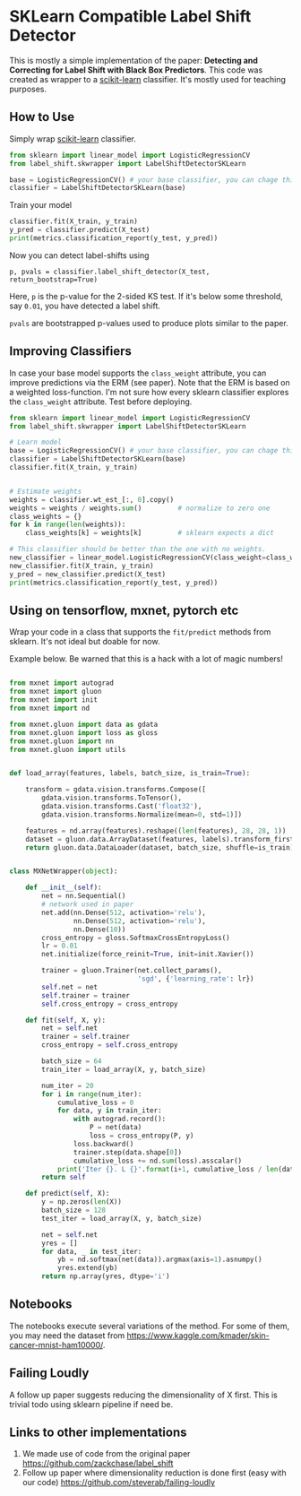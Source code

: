 # SKLearn Compatible Label Shift Detector

This is mostly a simple implementation of the paper:
**Detecting and Correcting for Label Shift with Black Box Predictors**.
This code was created as wrapper to a [scikit-learn](http://scikit-learn.org)
classifier. It's mostly used for teaching purposes.

## How to Use

Simply wrap [scikit-learn](http://scikit-learn.org) classifier.

```python
from sklearn import linear_model import LogisticRegressionCV
from label_shift.skwrapper import LabelShiftDetectorSKLearn

base = LogisticRegressionCV() # your base classifier, you can chage this.
classifier = LabelShiftDetectorSKLearn(base)
```

Train your model

```python
classifier.fit(X_train, y_train)
y_pred = classifier.predict(X_test)
print(metrics.classification_report(y_test, y_pred))
```

Now you can detect label-shifts using

```
p, pvals = classifier.label_shift_detector(X_test, return_bootstrap=True)
```

Here, `p` is the p-value for the 2-sided KS test. If it's below some threshold,
say `0.01`, you have detected a label shift.

`pvals` are bootstrapped p-values used to produce plots similar to the paper.

## Improving Classifiers

In case your base model supports the `class_weight` attribute, you can
improve predictions via the ERM (see paper). Note that the ERM is based on
a weighted loss-function. I'm not sure how every sklearn classifier explores
the `class_weight` attribute. Test before deploying.

```python
from sklearn import linear_model import LogisticRegressionCV
from label_shift.skwrapper import LabelShiftDetectorSKLearn

# Learn model
base = LogisticRegressionCV() # your base classifier, you can chage this.
classifier = LabelShiftDetectorSKLearn(base)
classifier.fit(X_train, y_train)


# Estimate weights
weights = classifier.wt_est_[:, 0].copy()
weights = weights / weights.sum()         # normalize to zero one
class_weights = {}
for k in range(len(weights)):
    class_weights[k] = weights[k]         # sklearn expects a dict

# This classifier should be better than the one with no weights.
new_classifier = linear_model.LogisticRegressionCV(class_weight=class_weights)
new_classifier.fit(X_train, y_train)
y_pred = new_classifier.predict(X_test)
print(metrics.classification_report(y_test, y_pred))
```

## Using on tensorflow, mxnet, pytorch etc

Wrap your code in a class that supports the `fit/predict` methods from sklearn.
It's not ideal but doable for now.

Example below. Be warned that this is a hack with a lot of magic numbers!

```python

from mxnet import autograd
from mxnet import gluon
from mxnet import init
from mxnet import nd

from mxnet.gluon import data as gdata
from mxnet.gluon import loss as gloss
from mxnet.gluon import nn
from mxnet.gluon import utils


def load_array(features, labels, batch_size, is_train=True):

    transform = gdata.vision.transforms.Compose([
        gdata.vision.transforms.ToTensor(),
        gdata.vision.transforms.Cast('float32'),
        gdata.vision.transforms.Normalize(mean=0, std=1)])

    features = nd.array(features).reshape((len(features), 28, 28, 1))
    dataset = gluon.data.ArrayDataset(features, labels).transform_first(transform)
    return gluon.data.DataLoader(dataset, batch_size, shuffle=is_train)


class MXNetWrapper(object):

    def __init__(self):
        net = nn.Sequential()
        # network used in paper
        net.add(nn.Dense(512, activation='relu'),
                nn.Dense(512, activation='relu'),
                nn.Dense(10))
        cross_entropy = gloss.SoftmaxCrossEntropyLoss()
        lr = 0.01
        net.initialize(force_reinit=True, init=init.Xavier())

        trainer = gluon.Trainer(net.collect_params(),
                                'sgd', {'learning_rate': lr})
        self.net = net
        self.trainer = trainer
        self.cross_entropy = cross_entropy

    def fit(self, X, y):
        net = self.net
        trainer = self.trainer
        cross_entropy = self.cross_entropy

        batch_size = 64
        train_iter = load_array(X, y, batch_size)

        num_iter = 20
        for i in range(num_iter):
            cumulative_loss = 0
            for data, y in train_iter:
                with autograd.record():
                    P = net(data)
                    loss = cross_entropy(P, y)
                loss.backward()
                trainer.step(data.shape[0])
                cumulative_loss += nd.sum(loss).asscalar()
            print('Iter {}. L {}'.format(i+1, cumulative_loss / len(data)))
        return self

    def predict(self, X):
        y = np.zeros(len(X))
        batch_size = 128
        test_iter = load_array(X, y, batch_size)

        net = self.net
        yres = []
        for data, _ in test_iter:
            yb = nd.softmax(net(data)).argmax(axis=1).asnumpy()
            yres.extend(yb)
        return np.array(yres, dtype='i')
```


## Notebooks

The notebooks execute several variations of the method. For some of them, you may need
the dataset from https://www.kaggle.com/kmader/skin-cancer-mnist-ham10000/.

## Failing Loudly

A follow up paper suggests reducing the dimensionality of X first. This is trivial todo
using sklearn pipeline if need be.

## Links to other implementations

1. We made use of code from the original paper https://github.com/zackchase/label_shift
1. Follow up paper where dimensionality reduction is done first (easy with our code) https://github.com/steverab/failing-loudly
